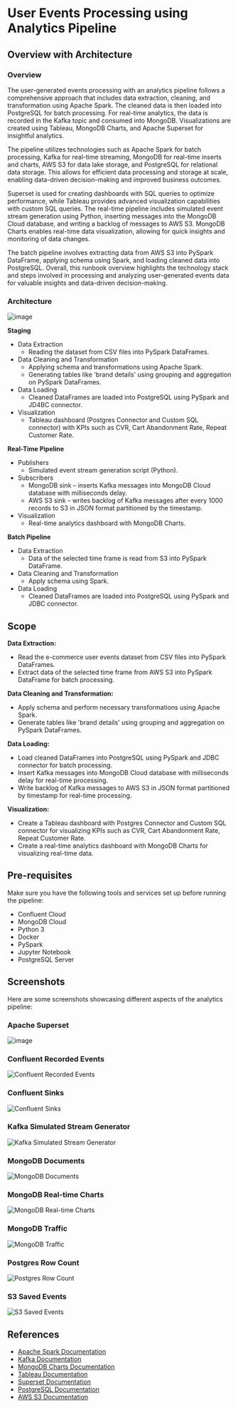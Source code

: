 # User Events Processing using Analytics Pipeline

## Overview with Architecture

### Overview
The user-generated events processing with an analytics pipeline follows a comprehensive approach that includes data extraction, cleaning, and transformation using Apache Spark. The cleaned data is then loaded into PostgreSQL for batch processing. For real-time analytics, the data is recorded in the Kafka topic and consumed into MongoDB. Visualizations are created using Tableau, MongoDB Charts, and Apache Superset for insightful analytics.

The pipeline utilizes technologies such as Apache Spark for batch processing, Kafka for real-time streaming, MongoDB for real-time inserts and charts, AWS S3 for data lake storage, and PostgreSQL for relational data storage. This allows for efficient data processing and storage at scale, enabling data-driven decision-making and improved business outcomes.

Superset is used for creating dashboards with SQL queries to optimize performance, while Tableau provides advanced visualization capabilities with custom SQL queries. The real-time pipeline includes simulated event stream generation using Python, inserting messages into the MongoDB Cloud database, and writing a backlog of messages to AWS S3. MongoDB Charts enables real-time data visualization, allowing for quick insights and monitoring of data changes.

The batch pipeline involves extracting data from AWS S3 into PySpark DataFrame, applying schema using Spark, and loading cleaned data into PostgreSQL. Overall, this runbook overview highlights the technology stack and steps involved in processing and analyzing user-generated events data for valuable insights and data-driven decision-making.

### Architecture

![image](https://github.com/saturn279/user-events-analytics/assets/45988700/5b8da7b2-b217-4ab5-8bdc-55386bf35f9e)

**Staging**
- Data Extraction
  - Reading the dataset from CSV files into PySpark DataFrames.
- Data Cleaning and Transformation
  - Applying schema and transformations using Apache Spark.
  - Generating tables like 'brand details' using grouping and aggregation on PySpark DataFrames.
- Data Loading
  - Cleaned DataFrames are loaded into PostgreSQL using PySpark and JD4BC connector.
- Visualization
  - Tableau dashboard (Postgres Connector and Custom SQL connector) with KPIs such as CVR, Cart Abandonment Rate, Repeat Customer Rate.

**Real-Time Pipeline**
- Publishers
  - Simulated event stream generation script (Python).
- Subscribers
  - MongoDB sink – inserts Kafka messages into MongoDB Cloud database with milliseconds delay.
  - AWS S3 sink – writes backlog of Kafka messages after every 1000 records to S3 in JSON format partitioned by the timestamp.
- Visualization
  - Real-time analytics dashboard with MongoDB Charts.

**Batch Pipeline**
- Data Extraction
  - Data of the selected time frame is read from S3 into PySpark DataFrame.
- Data Cleaning and Transformation
  - Apply schema using Spark.
- Data Loading
  - Cleaned DataFrames are loaded into PostgreSQL using PySpark and JDBC connector.

## Scope

**Data Extraction:**
- Read the e-commerce user events dataset from CSV files into PySpark DataFrames.
- Extract data of the selected time frame from AWS S3 into PySpark DataFrame for batch processing.

**Data Cleaning and Transformation:**
- Apply schema and perform necessary transformations using Apache Spark.
- Generate tables like 'brand details' using grouping and aggregation on PySpark DataFrames.

**Data Loading:**
- Load cleaned DataFrames into PostgreSQL using PySpark and JDBC connector for batch processing.
- Insert Kafka messages into MongoDB Cloud database with milliseconds delay for real-time processing.
- Write backlog of Kafka messages to AWS S3 in JSON format partitioned by timestamp for real-time processing.

**Visualization:**
- Create a Tableau dashboard with Postgres Connector and Custom SQL connector for visualizing KPIs such as CVR, Cart Abandonment Rate, Repeat Customer Rate.
- Create a real-time analytics dashboard with MongoDB Charts for visualizing real-time data.

## Pre-requisites

Make sure you have the following tools and services set up before running the pipeline:

- Confluent Cloud
- MongoDB Cloud
- Python 3
- Docker
- PySpark
- Jupyter Notebook
- PostgreSQL Server

## Screenshots
Here are some screenshots showcasing different aspects of the analytics pipeline:

### Apache Superset
![image](https://github.com/saturn279/User-Events-Analytics/assets/45988700/2ce52885-9722-487f-b2ab-5c720675c66d)


### Confluent Recorded Events
![Confluent Recorded Events](Docs/Screenshots/Confluent%20Recorded%20Events.png)

### Confluent Sinks
![Confluent Sinks](Docs/Screenshots/Confluent%20Sinks.PNG)

### Kafka Simulated Stream Generator
![Kafka Simulated Stream Generator](Docs/Screenshots/Kafka%20simualated%20stream%20generator.png)

### MongoDB Documents
![MongoDB Documents](Docs/Screenshots/MongoDB%20Documents.png)

### MongoDB Real-time Charts
![MongoDB Real-time Charts](Docs/Screenshots/MongoDB%20Real-time%20Charts.png)

### MongoDB Traffic
![MongoDB Traffic](Docs/Screenshots/MongoDB%20Traffic.png)

### Postgres Row Count
![Postgres Row Count](Docs/Screenshots/Postgres%20Row%20Count.png)

### S3 Saved Events
![S3 Saved Events](Docs/Screenshots/S3%20saved%20events.PNG)


## References

- [Apache Spark Documentation](https://spark.apache.org/docs/latest/)
- [Kafka Documentation](https://kafka.apache.org/documentation/)
- [MongoDB Charts Documentation](https://docs.mongodb.com/charts/)
- [Tableau Documentation](https://help.tableau.com/current/pro/desktop/en-us/dashboards.htm)
- [Superset Documentation](https://superset.apache.org/docs/)
- [PostgreSQL Documentation](https://www.postgresql.org/docs/)
- [AWS S3 Documentation](https://aws.amazon.com/s3/)
